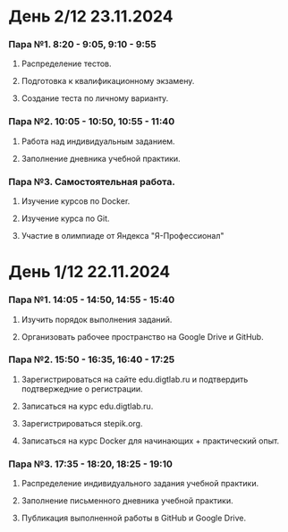 # День 2/12 23.11.2024

### Пара №1. 8:20 - 9:05, 9:10 - 9:55
1. Распределение тестов.

2. Подготовка к квалификационному экзамену.

3. Создание теста по личному варианту.

### Пара №2. 10:05 - 10:50, 10:55 - 11:40
1. Работа над индивидуальным заданием.

2. Заполнение дневника учебной практики.

### Пара №3. Самостоятельная работа.
1. Изучение курсов по Docker.

2. Изучение курса по Git.

3. Участие в олимпиаде от Яндекса "Я-Профессионал"


# День 1/12 22.11.2024

### Пара №1. 14:05 - 14:50, 14:55 - 15:40
1. Изучить порядок выполнения заданий.

2. Организовать рабочее пространство на Google Drive и GitHub.

### Пара №2. 15:50 - 16:35, 16:40 - 17:25
1. Зарегистрироваться на сайте edu.digtlab.ru и подтвердить подтвержедние о регистрации.

2. Записаться на курс edu.digtlab.ru.

3. Зарегистрироваться stepik.org.

4. Записаться на курс Docker для начинающих + практический опыт.

### Пара №3. 17:35 - 18:20, 18:25 - 19:10
1. Распределение индивидуального задания учебной практики.

2. Заполнение письменного дневника учебной практики.

3. Публикация выполненной работы в GitHub и Google Drive.